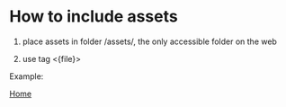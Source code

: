 
# How to include assets

1. place assets in folder /assets/, the only accessible folder on the web

2. use tag <{file}>

Example:

<link href="<{file 'assets/css/style.css'}>" rel="stylesheet" type="text/css" />


[Home](../index.md)
